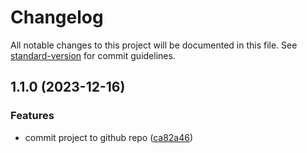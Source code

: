 # Changelog

All notable changes to this project will be documented in this file. See [standard-version](https://github.com/conventional-changelog/standard-version) for commit guidelines.

## 1.1.0 (2023-12-16)


### Features

* commit project to github repo ([ca82a46](https://github.com/danielsidauruk/serverless-cloud-run/commit/ca82a46815e935acc4af299cccab6866ec0147b2))
